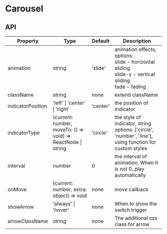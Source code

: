 # Carousel

<example />

## API

| Property | Type | Default | Description |
| --- | --- | --- | --- |
| animation | string | 'slide' | animation effects, options: <br />slide - horizontal sliding<br />slide-y - vertical sliding<br />fade - fading |
| className | string | none | extend className |
| indicatorPosition | 'left' \| 'center' \| 'right'  | 'center' | the position of indicator |
| indicatorType | (current: number, moveTo: () => void) => ReactNode \| string | 'circle' | the style of indicator, string options: \['circle', 'number', 'line'], using function for custom styles |
| interval | number | 0 | the interval of animation, When it is not 0, play automatically |
| onMove | (current: number, extra: object) => void | none | move callback |
| showArrow | 'always' \| 'hover' | none | When to show the switch trigger |
| arrowClassName | string | none | The additional css class for arrow |
